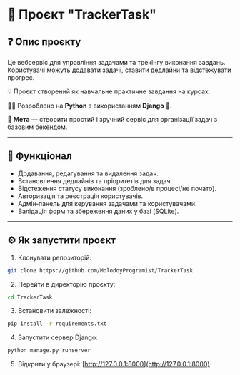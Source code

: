 # 🔹 Проєкт "TrackerTask"

## ❓ Опис проєкту

Це вебсервіс для управління задачами та трекінгу виконання завдань. Користувачі можуть додавати задачі, ставити дедлайни та відстежувати прогрес.

💡 Проєкт створений як навчальне практичне завдання на курсах.

👨‍💻 Розроблено на **Python** з використанням **Django** 🐍.

🎯 **Мета** — створити простий і зручний сервіс для організації задач з базовим бекендом.

---

## 🔧 Функціонал

- Додавання, редагування та видалення задач.
- Встановлення дедлайнів та пріоритетів для задач.
- Відстеження статусу виконання (зроблено/в процесі/не почато).
- Авторизація та реєстрація користувачів.
- Адмін‑панель для керування задачами та користувачами.
- Валідація форм та збереження даних у базі (SQLite).

---

## ⚙️ Як запустити проєкт

1. Клонувати репозиторій:

```bash
git clone https://github.com/MolodoyProgramist/TrackerTask
```

2. Перейти в директорію проєкту:

```bash
cd TrackerTask
```

3. Встановити залежності:

```bash
pip install -r requirements.txt
```

4. Запустити сервер Django:

```bash
python manage.py runserver
```

5. Відкрити у браузері: [http://127.0.0.1:8000](http://127.0.0.1:8000)

